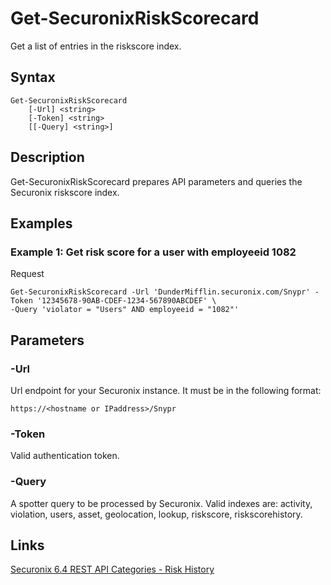# Get-SecuronixRiskScorecard
Get a list of entries in the riskscore index.

## Syntax
```
Get-SecuronixRiskScorecard
    [-Url] <string>
    [-Token] <string>
    [[-Query] <string>]
```

## Description
Get-SecuronixRiskScorecard prepares API parameters and queries the Securonix riskscore index.

## Examples

### Example 1: Get risk score for a user with employeeid 1082
Request
```
Get-SecuronixRiskScorecard -Url 'DunderMifflin.securonix.com/Snypr' -Token '12345678-90AB-CDEF-1234-567890ABCDEF' \
-Query 'violator = "Users" AND employeeid = "1082"'
```

## Parameters

### -Url
Url endpoint for your Securonix instance.
It must be in the following format:
```
https://<hostname or IPaddress>/Snypr
```
### -Token
Valid authentication token.

### -Query
A spotter query to be processed by Securonix. Valid indexes are: activity, violation, users, asset, geolocation, lookup, riskscore, riskscorehistory.

## Links
[Securonix 6.4 REST API Categories - Risk History](https://documentation.securonix.com/onlinedoc/Content/6.4%20Cloud/Content/SNYPR%206.4/6.4%20Guides/Web%20Services/6.4_REST%20API%20Categories.htm#RiskHistory)